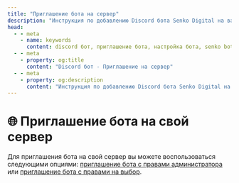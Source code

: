 ```yaml
---
title: "Приглашение бота на сервер"
description: "Инструкция по добавлению Discord бота Senko Digital на ваш сервер. Настройка прав и разрешений для бота."
head:
  - - meta
    - name: keywords
      content: discord бот, приглашение бота, настройка бота, senko bot, discord сервер
  - - meta
    - property: og:title 
      content: "Discord бот - Приглашение на сервер"
  - - meta
    - property: og:description
      content: "Инструкция по добавлению Discord бота Senko Digital на ваш сервер. Настройка прав и разрешений для бота."
---
```



# 🌐 Приглашение бота на свой сервер

Для приглашения бота на свой сервер вы можете воспользоваться следующими опциями: [приглашение бота с правами администратора](https://snk.wtf/b-full) или [приглашение бота с правами на выбор](https://snk.wtf/b-limited).
